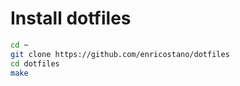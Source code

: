 # Install dotfiles

``` bash
cd ~
git clone https://github.com/enricostano/dotfiles
cd dotfiles
make
```
